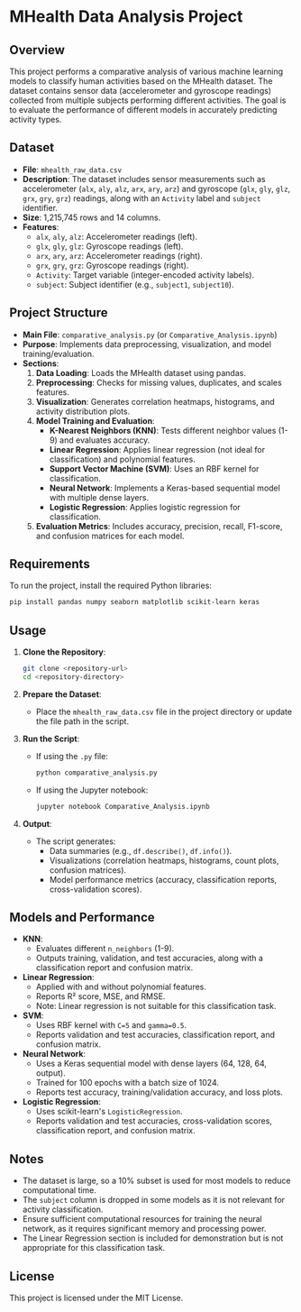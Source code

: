 # MHealth Data Analysis Project

## Overview
This project performs a comparative analysis of various machine learning models to classify human activities based on the MHealth dataset. The dataset contains sensor data (accelerometer and gyroscope readings) collected from multiple subjects performing different activities. The goal is to evaluate the performance of different models in accurately predicting activity types.

## Dataset
- **File**: `mhealth_raw_data.csv`
- **Description**: The dataset includes sensor measurements such as accelerometer (`alx`, `aly`, `alz`, `arx`, `ary`, `arz`) and gyroscope (`glx`, `gly`, `glz`, `grx`, `gry`, `grz`) readings, along with an `Activity` label and `subject` identifier.
- **Size**: 1,215,745 rows and 14 columns.
- **Features**:
  - `alx`, `aly`, `alz`: Accelerometer readings (left).
  - `glx`, `gly`, `glz`: Gyroscope readings (left).
  - `arx`, `ary`, `arz`: Accelerometer readings (right).
  - `grx`, `gry`, `grz`: Gyroscope readings (right).
  - `Activity`: Target variable (integer-encoded activity labels).
  - `subject`: Subject identifier (e.g., `subject1`, `subject10`).

## Project Structure
- **Main File**: `comparative_analysis.py` (or `Comparative_Analysis.ipynb`)
- **Purpose**: Implements data preprocessing, visualization, and model training/evaluation.
- **Sections**:
  1. **Data Loading**: Loads the MHealth dataset using pandas.
  2. **Preprocessing**: Checks for missing values, duplicates, and scales features.
  3. **Visualization**: Generates correlation heatmaps, histograms, and activity distribution plots.
  4. **Model Training and Evaluation**:
     - **K-Nearest Neighbors (KNN)**: Tests different neighbor values (1-9) and evaluates accuracy.
     - **Linear Regression**: Applies linear regression (not ideal for classification) and polynomial features.
     - **Support Vector Machine (SVM)**: Uses an RBF kernel for classification.
     - **Neural Network**: Implements a Keras-based sequential model with multiple dense layers.
     - **Logistic Regression**: Applies logistic regression for classification.
  5. **Evaluation Metrics**: Includes accuracy, precision, recall, F1-score, and confusion matrices for each model.

## Requirements
To run the project, install the required Python libraries:
```bash
pip install pandas numpy seaborn matplotlib scikit-learn keras
```

## Usage
1. **Clone the Repository**:
   ```bash
   git clone <repository-url>
   cd <repository-directory>
   ```

2. **Prepare the Dataset**:
   - Place the `mhealth_raw_data.csv` file in the project directory or update the file path in the script.

3. **Run the Script**:
   - If using the `.py` file:
     ```bash
     python comparative_analysis.py
     ```
   - If using the Jupyter notebook:
     ```bash
     jupyter notebook Comparative_Analysis.ipynb
     ```

4. **Output**:
   - The script generates:
     - Data summaries (e.g., `df.describe()`, `df.info()`).
     - Visualizations (correlation heatmaps, histograms, count plots, confusion matrices).
     - Model performance metrics (accuracy, classification reports, cross-validation scores).

## Models and Performance
- **KNN**:
  - Evaluates different `n_neighbors` (1-9).
  - Outputs training, validation, and test accuracies, along with a classification report and confusion matrix.
- **Linear Regression**:
  - Applied with and without polynomial features.
  - Reports R² score, MSE, and RMSE.
  - Note: Linear regression is not suitable for this classification task.
- **SVM**:
  - Uses RBF kernel with `C=5` and `gamma=0.5`.
  - Reports validation and test accuracies, classification report, and confusion matrix.
- **Neural Network**:
  - Uses a Keras sequential model with dense layers (64, 128, 64, output).
  - Trained for 100 epochs with a batch size of 1024.
  - Reports test accuracy, training/validation accuracy, and loss plots.
- **Logistic Regression**:
  - Uses scikit-learn's `LogisticRegression`.
  - Reports validation and test accuracies, cross-validation scores, classification report, and confusion matrix.

## Notes
- The dataset is large, so a 10% subset is used for most models to reduce computational time.
- The `subject` column is dropped in some models as it is not relevant for activity classification.
- Ensure sufficient computational resources for training the neural network, as it requires significant memory and processing power.
- The Linear Regression section is included for demonstration but is not appropriate for this classification task.

## License
This project is licensed under the MIT License.
